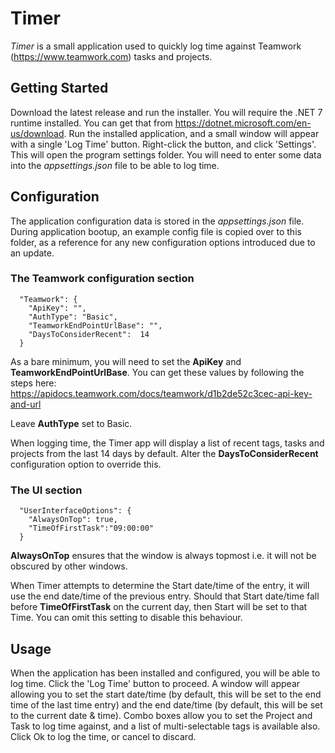 ﻿
# Timer

*Timer* is a small application used to quickly log time against Teamwork (https://www.teamwork.com) tasks and projects.

## Getting Started
Download the latest release and run the installer. You will require the .NET 7 runtime installed. You can get that from https://dotnet.microsoft.com/en-us/download.
Run the installed application, and a small window will appear with a single 'Log Time' button. Right-click the button, and click 'Settings'. This will open the program settings folder. You will need to enter some data into the *appsettings.json* file to be able to log time.

## Configuration

The application configuration data is stored in the *appsettings.json* file.
During application bootup, an example config file is copied over to this folder, as a reference for any new configuration options introduced due to an update.

### The Teamwork configuration section
```
  "Teamwork": {
    "ApiKey": "",
    "AuthType": "Basic",
    "TeamworkEndPointUrlBase": "",
    "DaysToConsiderRecent":  14
  }
```

As a bare minimum, you will need to set the **ApiKey** and **TeamworkEndPointUrlBase**. You can get these values by following the steps here: 
https://apidocs.teamwork.com/docs/teamwork/d1b2de52c3cec-api-key-and-url

Leave **AuthType** set to Basic.

When logging time, the Timer app will display a list of recent tags, tasks and projects from the last 14 days by default. Alter the **DaysToConsiderRecent** configuration option to override this.

### The UI section

```
  "UserInterfaceOptions": {
    "AlwaysOnTop": true,
    "TimeOfFirstTask":"09:00:00"
  }
  ```

**AlwaysOnTop** ensures that the window is always topmost i.e. it will not be obscured by other windows.

When Timer attempts to determine the Start date/time of the entry, it will use the end date/time of the previous entry. Should that Start date/time fall before **TimeOfFirstTask** on the current day, then Start will be set to that Time. You can omit this setting to disable this behaviour.

## Usage
When the application has been installed and configured, you will be able to log time. Click the 'Log Time' button to proceed. A window will appear allowing you to set the start date/time (by default, this will be set to the end time of the last time entry) and the end date/time (by default, this will be set to the current date & time). Combo boxes allow you to set the Project and Task to log time against, and a list of multi-selectable tags is available also. Click Ok to log the time, or cancel to discard.

